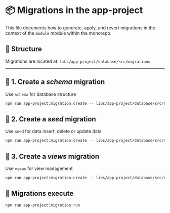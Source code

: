 # 📦 Migrations in the app-project

This file documents how to generate, apply, and revert migrations in the context of the `module` module within the monorepo.

## 📁 Structure

Migrations are located at:
`libs/app-project/database/src/migrations`

---

## 🚧 1. Create a *schema* migration
Use `schema` for database structure
```bash
npm run app-project:migration:create -- libs/app-project/database/src/migrations/schema/nameMigrations
```

## 🚧 2. Create a *seed* migration
Use `seed` for data insert, delete or update data
```bash
npm run app-project:migration:create -- libs/app-project/database/src/migrations/seed/nameMigrations
```

## 🚧 3. Create a *views* migration
Use `views` for view management
```bash
npm run app-project:migration:create -- libs/app-project/database/src/migrations/views/nameMigrations
```

## 🚀 Migrations execute
```bash
npm run app-project:migration:run
```